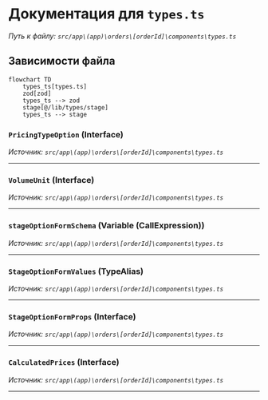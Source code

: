 # Документация для `types.ts`

*Путь к файлу: `src/app\(app)\orders\[orderId]\components\types.ts`*

## Зависимости файла

```mermaid
flowchart TD
    types_ts[types.ts]
    zod[zod]
    types_ts --> zod
    stage[@/lib/types/stage]
    types_ts --> stage
```

### `PricingTypeOption` (Interface)

*Источник: `src/app\(app)\orders\[orderId]\components\types.ts`*

---
### `VolumeUnit` (Interface)

*Источник: `src/app\(app)\orders\[orderId]\components\types.ts`*

---
### `stageOptionFormSchema` (Variable (CallExpression))

*Источник: `src/app\(app)\orders\[orderId]\components\types.ts`*

---
### `StageOptionFormValues` (TypeAlias)

*Источник: `src/app\(app)\orders\[orderId]\components\types.ts`*

---
### `StageOptionFormProps` (Interface)

*Источник: `src/app\(app)\orders\[orderId]\components\types.ts`*

---
### `CalculatedPrices` (Interface)

*Источник: `src/app\(app)\orders\[orderId]\components\types.ts`*

---
